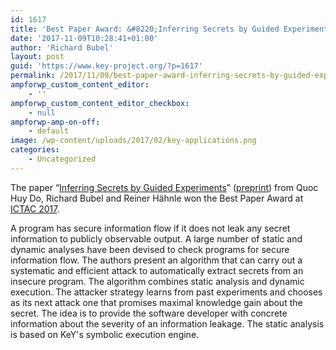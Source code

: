 ```yaml
---
id: 1617
title: 'Best Paper Award: &#8220;Inferring Secrets by Guided Experiments&#8221;'
date: '2017-11-09T10:28:41+01:00'
author: 'Richard Bubel'
layout: post
guid: 'https://www.key-project.org/?p=1617'
permalink: /2017/11/09/best-paper-award-inferring-secrets-by-guided-experiments/
ampforwp_custom_content_editor:
    - ''
ampforwp_custom_content_editor_checkbox:
    - null
ampforwp-amp-on-off:
    - default
image: /wp-content/uploads/2017/02/key-applications.png
categories:
    - Uncategorized
---
```


The paper “[Inferring Secrets by Guided Experiments](https://link.springer.com/chapter/10.1007/978-3-319-67729-3_16)” ([preprint](https://www.se.informatik.tu-darmstadt.de/fileadmin/user_upload/Group_SE/Publications/ALBIA/SecretInference.pdf)) from Quoc Huy Do, Richard Bubel and Reiner Hähnle won the Best Paper Award at [ICTAC 2017](http://fit.uet.vnu.edu.vn/ictac2017/).

<span>A program has secure information flow if it does not leak any secret information to publicly observable output. A large number of static and dynamic analyses have been devised to check programs for secure information flow. The authors present an algorithm that can carry out a systematic and efficient attack to automatically extract secrets from an insecure program. The algorithm combines static analysis and dynamic execution. The attacker strategy learns from past experiments and chooses as its next attack one that promises maximal knowledge gain about the secret. The idea is to provide the software developer with concrete information about the severity of an information leakage. The static analysis is based on KeY's symbolic execution engine.</span>